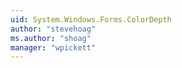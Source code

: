 ```yaml
---
uid: System.Windows.Forms.ColorDepth
author: "stevehoag"
ms.author: "shoag"
manager: "wpickett"
---
```

